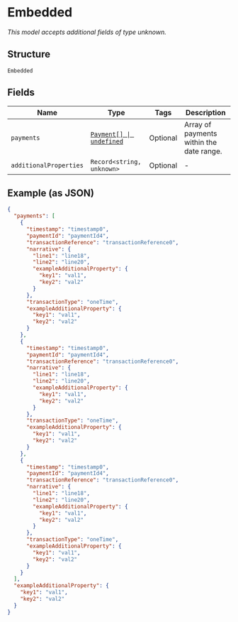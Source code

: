 
# Embedded

*This model accepts additional fields of type unknown.*

## Structure

`Embedded`

## Fields

| Name | Type | Tags | Description |
|  --- | --- | --- | --- |
| `payments` | [`Payment[] \| undefined`](../../doc/models/payment.md) | Optional | Array of payments within the date range. |
| `additionalProperties` | `Record<string, unknown>` | Optional | - |

## Example (as JSON)

```json
{
  "payments": [
    {
      "timestamp": "timestamp0",
      "paymentId": "paymentId4",
      "transactionReference": "transactionReference0",
      "narrative": {
        "line1": "line18",
        "line2": "line20",
        "exampleAdditionalProperty": {
          "key1": "val1",
          "key2": "val2"
        }
      },
      "transactionType": "oneTime",
      "exampleAdditionalProperty": {
        "key1": "val1",
        "key2": "val2"
      }
    },
    {
      "timestamp": "timestamp0",
      "paymentId": "paymentId4",
      "transactionReference": "transactionReference0",
      "narrative": {
        "line1": "line18",
        "line2": "line20",
        "exampleAdditionalProperty": {
          "key1": "val1",
          "key2": "val2"
        }
      },
      "transactionType": "oneTime",
      "exampleAdditionalProperty": {
        "key1": "val1",
        "key2": "val2"
      }
    },
    {
      "timestamp": "timestamp0",
      "paymentId": "paymentId4",
      "transactionReference": "transactionReference0",
      "narrative": {
        "line1": "line18",
        "line2": "line20",
        "exampleAdditionalProperty": {
          "key1": "val1",
          "key2": "val2"
        }
      },
      "transactionType": "oneTime",
      "exampleAdditionalProperty": {
        "key1": "val1",
        "key2": "val2"
      }
    }
  ],
  "exampleAdditionalProperty": {
    "key1": "val1",
    "key2": "val2"
  }
}
```

